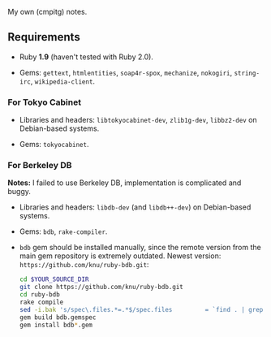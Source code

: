 My own (cmpitg) notes.

## Requirements

* Ruby **1.9** (haven't tested with Ruby 2.0).

* Gems: `gettext`, `htmlentities`, `soap4r-spox`, `mechanize`, `nokogiri`, `string-irc`, `wikipedia-client`.

### For Tokyo Cabinet

* Libraries and headers: `libtokyocabinet-dev`, `zlib1g-dev`, `libbz2-dev` on Debian-based systems.

* Gems: `tokyocabinet`.

### For Berkeley DB

**Notes:** I failed to use Berkeley DB, implementation is complicated and buggy.

* Libraries and headers: `libdb-dev` (and `libdb++-dev`) on Debian-based systems.

* Gems: `bdb`, `rake-compiler`.

* `bdb` gem should be installed manually, since the remote version from the main gem repository is extremely outdated.  Newest version: `https://github.com/knu/ruby-bdb.git`:

    ```sh
    cd $YOUR_SOURCE_DIR
    git clone https://github.com/knu/ruby-bdb.git
    cd ruby-bdb
    rake compile
    sed -i.bak 's/spec\.files.*=.*$/spec.files         = `find . | grep -v "\.git" | grep -v "\.\/tmp\/"`.split($\/)/g' bdb.gemspec
    gem build bdb.gemspec
    gem install bdb*.gem
    ```
